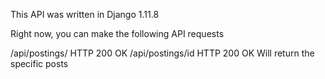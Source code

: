 This API was written in Django 1.11.8 


Right now, you can make the following API requests

/api/postings/ HTTP 200 OK
/api/postings/id HTTP 200 OK Will return the specific posts


